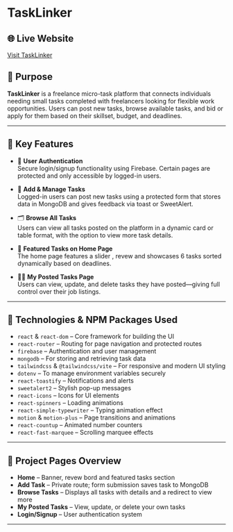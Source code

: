 # TaskLinker

## 🌐 Live Website

[Visit TaskLinker](https://admirable-arithmetic-9d5f5a.netlify.app/)

## 🎯 Purpose

**TaskLinker** is a freelance micro-task platform that connects individuals needing small tasks completed with freelancers looking for flexible work opportunities. Users can post new tasks, browse available tasks, and bid or apply for them based on their skillset, budget, and deadlines.

---

## 🚀 Key Features

- 🔐 **User Authentication**  
  Secure login/signup functionality using Firebase. Certain pages are protected and only accessible by logged-in users.

- 📌 **Add & Manage Tasks**  
  Logged-in users can post new tasks using a protected form that stores data in MongoDB and gives feedback via toast or SweetAlert.

- 🗂️ **Browse All Tasks**  
  Users can view all tasks posted on the platform in a dynamic card or table format, with the option to view more task details.

- 🧩 **Featured Tasks on Home Page**  
  The home page features a slider , revew and showcases 6 tasks sorted dynamically based on deadlines.

- 🧑‍💼 **My Posted Tasks Page**  
  Users can view, update, and delete tasks they have posted—giving full control over their job listings.

---

## 🧰 Technologies & NPM Packages Used

- `react` & `react-dom` – Core framework for building the UI
- `react-router` – Routing for page navigation and protected routes
- `firebase` – Authentication and user management
- `mongodb` – For storing and retrieving task data
- `tailwindcss` & `@tailwindcss/vite` – For responsive and modern UI styling
- `dotenv` – To manage environment variables securely
- `react-toastify` – Notifications and alerts
- `sweetalert2` – Stylish pop-up messages
- `react-icons` – Icons for UI elements
- `react-spinners` – Loading animations
- `react-simple-typewriter` – Typing animation effect
- `motion` & `motion-plus` – Page transitions and animations
- `react-countup` – Animated number counters
- `react-fast-marquee` – Scrolling marquee effects

---

## 📁 Project Pages Overview

- **Home** – Banner, revew bord and featured tasks section
- **Add Task** – Private route; form submission saves task to MongoDB
- **Browse Tasks** – Displays all tasks with details and a redirect to view more
- **My Posted Tasks** – View, update, or delete your own tasks
- **Login/Signup** – User authentication system

---

